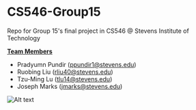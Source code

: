 # CS546-Group15

Repo for Group 15's final project in CS546 @ Stevens Institute of Technology

**<u>Team Members</u>**

- Pradyumn Pundir (ppundir1@stevens.edu)
- Ruobing Liu (rliu40@stevens.edu)
- Tzu-Ming Lu (tlu14@stevens.edu)
- Joseph Marks (jmarks@stevens.edu)



![Alt text](https://github.com/JosephMarks/CS546-Group15/blob/main/public/static/images/download.png "Optional title")
